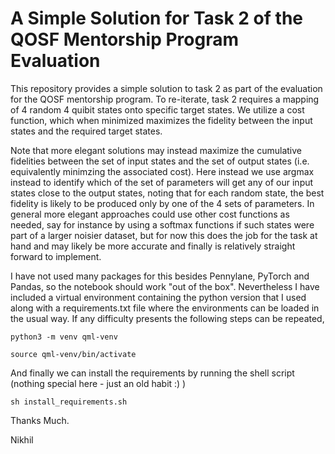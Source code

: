 # A Simple Solution for Task 2 of the QOSF Mentorship Program Evaluation

This repository provides a simple solution to task 2 as part of the evaluation for the QOSF mentorship program. To re-iterate, task 2 requires a mapping of 4 random 4 quibit states onto specific target states. We utilize a cost function, which when minimized maximizes the fidelity between the input states and the required target states. 


Note that more elegant solutions may instead maximize the cumulative fidelities between the set of input states and the set of output states (i.e. equivalently minimzing the associated cost). Here instead we use argmax instead to identify which of the set of parameters will get any of our input states close to the output states, noting that for each random state, the best fidelity is likely to be produced only by one of the 4 sets of parameters. In general more elegant approaches could use other cost functions as needed, say for instance by using a softmax functions if such states were part of a larger noisier dataset, but for now this does the job for the task at hand and may likely be more accurate and finally is relatively straight forward to implement.


I have not used many packages for this besides Pennylane, PyTorch and Pandas, so the notebook should work "out of the box". Nevertheless I have included a virtual environment containing the python version that I used along with a requirements.txt file where the environments can be loaded in the usual way. If any difficulty presents the following steps can be repeated, 

```python3 -m venv qml-venv```

```source qml-venv/bin/activate``` 

And finally we can install the requirements by running the shell script (nothing special here - just an old habit :) )

```sh install_requirements.sh```

Thanks Much. 

Nikhil
